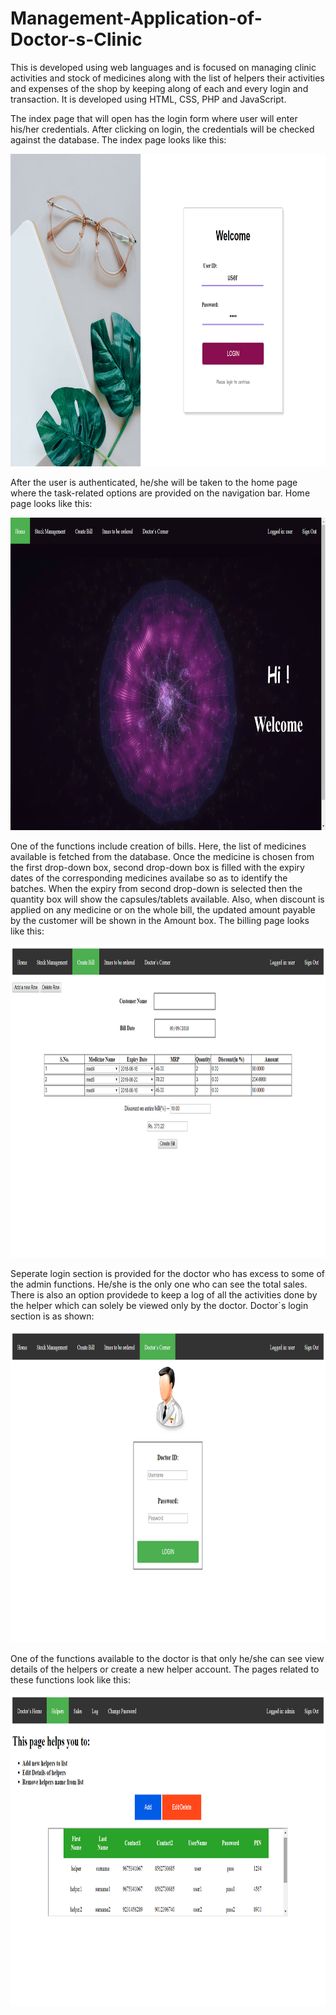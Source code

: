 # Management-Application-of-Doctor-s-Clinic

This is developed using web languages and is focused on managing clinic activities and stock of medicines along with the list of helpers their activities and expenses of the shop by keeping along of each and every login and transaction. It is developed using HTML, CSS, PHP and JavaScript. 

The index page that will open has the login form where user will enter his/her credentials. After clicking on login, the credentials will be checked against the database. The index page looks like this:

<img src="/Screenshots/Screenshot (50).png" alt="Login Page" width="880" height="500"/>

After the user is authenticated, he/she will be taken to the home page where the task-related options are provided on the navigation bar. Home page looks like this:

<img src="/Screenshots/Screenshot (51).png" alt="Home Page" width="880" height="500"/>

One of the functions include creation of bills. Here, the list of medicines available is fetched from the database. Once the medicine is chosen from the first drop-down box, second drop-down box is filled with the expiry dates of the corresponding medicines availabe so as to identify the batches. When the expiry from second drop-down is selected then the quantity box will show the capsules/tablets available.
Also, when discount is applied on any medicine or on the whole bill, the updated amount payable by the customer will be shown in the Amount box.
The billing page looks like this:

<img src="/Screenshots/Screenshot (52).png" alt="Billing Page" width="880" height="500"/>

Seperate login section is provided for the doctor who has excess to some of the admin functions. He/she is the only one who can see the total sales. There is also an option providede to keep a log of all the activities done by the helper which can solely be viewed only by the doctor.
Doctor`s login section is as shown:

<img src="/Screenshots/Screenshot (53).png" alt="Doctor`s Login Page" width="880" height="500"/>

One of the functions available to the doctor is that only he/she can see view details of the helpers or create a new helper account. The pages related to these functions look like this:

<img src="/Screenshots/Screenshot (54).png" alt="Helper`s Details Page" width="880" height="500"/>
